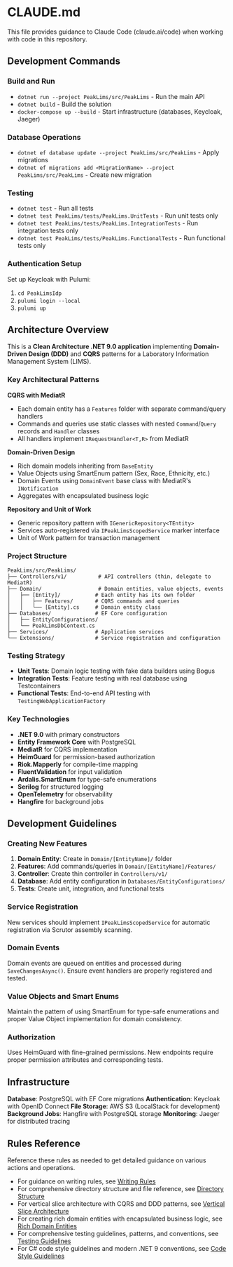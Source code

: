 # CLAUDE.md

This file provides guidance to Claude Code (claude.ai/code) when working with code in this repository.

## Development Commands

### Build and Run
- `dotnet run --project PeakLims/src/PeakLims` - Run the main API
- `dotnet build` - Build the solution
- `docker-compose up --build` - Start infrastructure (databases, Keycloak, Jaeger)

### Database Operations
- `dotnet ef database update --project PeakLims/src/PeakLims` - Apply migrations
- `dotnet ef migrations add <MigrationName> --project PeakLims/src/PeakLims` - Create new migration

### Testing
- `dotnet test` - Run all tests
- `dotnet test PeakLims/tests/PeakLims.UnitTests` - Run unit tests only
- `dotnet test PeakLims/tests/PeakLims.IntegrationTests` - Run integration tests only
- `dotnet test PeakLims/tests/PeakLims.FunctionalTests` - Run functional tests only

### Authentication Setup
Set up Keycloak with Pulumi:
1. `cd PeakLimsIdp`
2. `pulumi login --local`
3. `pulumi up`

## Architecture Overview

This is a **Clean Architecture .NET 9.0 application** implementing **Domain-Driven Design (DDD)** and **CQRS** patterns for a Laboratory Information Management System (LIMS).

### Key Architectural Patterns

**CQRS with MediatR**
- Each domain entity has a `Features` folder with separate command/query handlers
- Commands and queries use static classes with nested `Command`/`Query` records and `Handler` classes
- All handlers implement `IRequestHandler<T,R>` from MediatR

**Domain-Driven Design**
- Rich domain models inheriting from `BaseEntity`
- Value Objects using SmartEnum pattern (Sex, Race, Ethnicity, etc.)
- Domain Events using `DomainEvent` base class with MediatR's `INotification`
- Aggregates with encapsulated business logic

**Repository and Unit of Work**
- Generic repository pattern with `IGenericRepository<TEntity>`
- Services auto-registered via `IPeakLimsScopedService` marker interface
- Unit of Work pattern for transaction management

### Project Structure

```
PeakLims/src/PeakLims/
├── Controllers/v1/          # API controllers (thin, delegate to MediatR)
├── Domain/                  # Domain entities, value objects, events
│   ├── [Entity]/           # Each entity has its own folder
│   │   ├── Features/       # CQRS commands and queries
│   │   └── [Entity].cs     # Domain entity class
├── Databases/              # EF Core configuration
│   ├── EntityConfigurations/
│   └── PeakLimsDbContext.cs
├── Services/               # Application services
└── Extensions/             # Service registration and configuration
```

### Testing Strategy

- **Unit Tests**: Domain logic testing with fake data builders using Bogus
- **Integration Tests**: Feature testing with real database using Testcontainers
- **Functional Tests**: End-to-end API testing with `TestingWebApplicationFactory`

### Key Technologies

- **.NET 9.0** with primary constructors
- **Entity Framework Core** with PostgreSQL
- **MediatR** for CQRS implementation
- **HeimGuard** for permission-based authorization
- **Riok.Mapperly** for compile-time mapping
- **FluentValidation** for input validation
- **Ardalis.SmartEnum** for type-safe enumerations
- **Serilog** for structured logging
- **OpenTelemetry** for observability
- **Hangfire** for background jobs

## Development Guidelines

### Creating New Features

1. **Domain Entity**: Create in `Domain/[EntityName]/` folder
2. **Features**: Add commands/queries in `Domain/[EntityName]/Features/`
3. **Controller**: Create thin controller in `Controllers/v1/`
4. **Database**: Add entity configuration in `Databases/EntityConfigurations/`
5. **Tests**: Create unit, integration, and functional tests

### Service Registration

New services should implement `IPeakLimsScopedService` for automatic registration via Scrutor assembly scanning.

### Domain Events

Domain events are queued on entities and processed during `SaveChangesAsync()`. Ensure event handlers are properly registered and tested.

### Value Objects and Smart Enums

Maintain the pattern of using SmartEnum for type-safe enumerations and proper Value Object implementation for domain consistency.

### Authorization

Uses HeimGuard with fine-grained permissions. New endpoints require proper permission attributes and corresponding tests.

## Infrastructure

**Database**: PostgreSQL with EF Core migrations
**Authentication**: Keycloak with OpenID Connect
**File Storage**: AWS S3 (LocalStack for development)
**Background Jobs**: Hangfire with PostgreSQL storage
**Monitoring**: Jaeger for distributed tracing


## Rules Reference

Reference these rules as needed to get detailed guidance on various actions and operations.

- For guidance on writing rules, see [Writing Rules](./rules/writing-rules.md)
- For comprehensive directory structure and file reference, see [Directory Structure](./rules/directory-structure.md)
- For vertical slice architecture with CQRS and DDD patterns, see [Vertical Slice Architecture](./rules/vertical-slice-architecture.md)
- For creating rich domain entities with encapsulated business logic, see [Rich Domain Entities](./rules/rich-domain-entities.md)
- For comprehensive testing guidelines, patterns, and conventions, see [Testing Guidelines](./rules/testing-guidelines.md)
- For C# code style guidelines and modern .NET 9 conventions, see [Code Style Guidelines](./rules/code-style-guidelines.md)